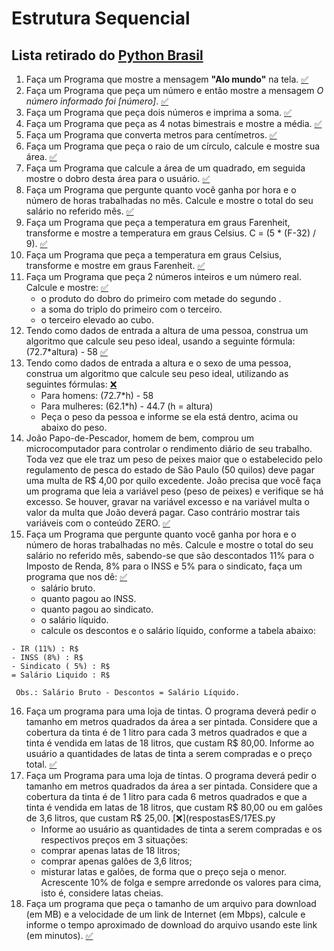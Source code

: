 # Estrutura Sequencial

Lista retirado do [Python Brasil](https://wiki.python.org.br/EstruturaSequencial)
---

1. Faça um Programa que mostre a mensagem **"Alo mundo"** na tela. [:white_check_mark:](respostasES/1ES.py)
2. Faça um Programa que peça um número e então mostre a mensagem _O número informado foi [número]_. [:white_check_mark:](respostasES/2ES.py)
3. Faça um Programa que peça dois números e imprima a soma. [:white_check_mark:](respostasES/3ES.py)
4. Faça um Programa que peça as 4 notas bimestrais e mostre a média. [:white_check_mark:](respostasES/4ES.py)
5. Faça um Programa que converta metros para centímetros. [:white_check_mark:](respostasES/5ES.py)
6. Faça um Programa que peça o raio de um círculo, calcule e mostre sua área. [:white_check_mark:](respostasES/6ES.py)
7. Faça um Programa que calcule a área de um quadrado, em seguida mostre o dobro desta área para o usuário.  [:white_check_mark:](respostasES/7ES.py)
8. Faça um Programa que pergunte quanto você ganha por hora e o número de horas trabalhadas no mês. Calcule e mostre o total do seu salário no referido mês. [:white_check_mark:](respostasES/8ES.py)
9. Faça um Programa que peça a temperatura em graus Farenheit, transforme e mostre a temperatura em graus Celsius. C = (5 * (F-32) / 9). [:white_check_mark:](respostasES/9ES.py)
10. Faça um Programa que peça a temperatura em graus Celsius, transforme e mostre em graus Farenheit. [:white_check_mark:](respostasES/10ES.py)
11. Faça um Programa que peça 2 números inteiros e um número real. Calcule e mostre: [:white_check_mark:](respostasES/11ES.py)
    * o produto do dobro do primeiro com metade do segundo .
    * a soma do triplo do primeiro com o terceiro.
    * o terceiro elevado ao cubo.
12. Tendo como dados de entrada a altura de uma pessoa, construa um algoritmo que calcule seu peso ideal, usando a seguinte fórmula: (72.7*altura) - 58 [:white_check_mark:](respostasES/12ES.py)
13. Tendo como dados de entrada a altura e o sexo de uma pessoa, construa um algoritmo que calcule seu peso ideal, utilizando as seguintes fórmulas: [:x:](respostasES/13ES.py)
    * Para homens: (72.7*h) - 58
    * Para mulheres: (62.1*h) - 44.7 (h = altura)
    * Peça o peso da pessoa e informe se ela está dentro, acima ou abaixo do peso.
14. João Papo-de-Pescador, homem de bem, comprou um microcomputador para controlar o rendimento diário de seu trabalho. Toda vez que ele traz um peso de peixes maior que o estabelecido pelo regulamento de pesca do estado de São Paulo (50 quilos) deve pagar uma multa de R$ 4,00 por quilo excedente. João precisa que você faça um programa que leia a variável peso (peso de peixes) e verifique se há excesso. Se houver, gravar na variável excesso e na variável multa o valor da multa que João deverá pagar. Caso contrário mostrar tais variáveis com o conteúdo ZERO. [:white_check_mark:](respostasES/14ES.py)
15. Faça um Programa que pergunte quanto você ganha por hora e o número de horas trabalhadas no mês. Calcule e mostre o total do seu salário no referido mês, sabendo-se que são descontados 11% para o Imposto de Renda, 8% para o INSS e 5% para o sindicato, faça um programa que nos dê: [:white_check_mark:](respostasES/15ES.py)
    * salário bruto.
    * quanto pagou ao INSS.
    * quanto pagou ao sindicato.
    * o salário líquido.
    * calcule os descontos e o salário líquido, conforme a tabela abaixo:
```+ Salário Bruto : R$
- IR (11%) : R$
- INSS (8%) : R$
- Sindicato ( 5%) : R$
= Salário Liquido : R$
```
     Obs.: Salário Bruto - Descontos = Salário Líquido.
16. Faça um programa para uma loja de tintas. O programa deverá pedir o tamanho em metros quadrados da área a ser pintada. Considere que a cobertura da tinta é de 1 litro para cada 3 metros quadrados e que a tinta é vendida em latas de 18 litros, que custam R$ 80,00. Informe ao usuário a quantidades de latas de tinta a serem compradas e o preço total. [:white_check_mark:](respostasES/16ES.py)
17. Faça um Programa para uma loja de tintas. O programa deverá pedir o tamanho em metros quadrados da área a ser pintada. Considere que a cobertura da tinta é de 1 litro para cada 6 metros quadrados e que a tinta é vendida em latas de 18 litros, que custam R$ 80,00 ou em galões de 3,6 litros, que custam R$ 25,00. [:x:](respostasES/17ES.py
    * Informe ao usuário as quantidades de tinta a serem compradas e os respectivos preços em 3 situações:
    * comprar apenas latas de 18 litros;
    * comprar apenas galões de 3,6 litros;
    * misturar latas e galões, de forma que o preço seja o menor. Acrescente 10% de folga e sempre arredonde os valores para cima, isto é, considere latas cheias.
18. Faça um programa que peça o tamanho de um arquivo para download (em MB) e a velocidade de um link de Internet (em Mbps), calcule e informe o tempo aproximado de download do arquivo usando este link (em minutos). [:white_check_mark:](respostasES/18ES.py)
